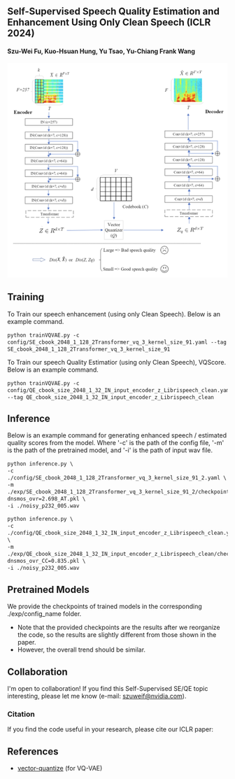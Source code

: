 ## Self-Supervised Speech Quality Estimation and Enhancement Using Only Clean Speech (ICLR 2024)
#### Szu-Wei Fu, Kuo-Hsuan Hung, Yu Tsao, Yu-Chiang Frank Wang

![teaser](https://github.com/JasonSWFu/VQscore/blob/main/VQScore.png)

## Training
To Train our speech enhancement (using only Clean Speech). Below is an example command.
```shell
python trainVQVAE.py -c config/SE_cbook_2048_1_128_2Transformer_vq_3_kernel_size_91.yaml --tag SE_cbook_2048_1_128_2Transformer_vq_3_kernel_size_91
```
To Train our speech Quality Estimatior (using only Clean Speech), VQScore. Below is an example command.
```shell
python trainVQVAE.py -c config/QE_cbook_size_2048_1_32_IN_input_encoder_z_Librispeech_clean.yaml --tag QE_cbook_size_2048_1_32_IN_input_encoder_z_Librispeech_clean
```

## Inference
Below is an example command for generating enhanced speech / estimated quality scores from the model.
Where '-c' is the path of the config file, '-m' is the path of the pretrained model, and '-i' is the path of input wav file.

```shell
python inference.py \
-c ./config/SE_cbook_2048_1_128_2Transformer_vq_3_kernel_size_91_2.yaml \
-m ./exp/SE_cbook_2048_1_128_2Transformer_vq_3_kernel_size_91_2/checkpoint-dnsmos_ovr=2.698_AT.pkl \
-i ./noisy_p232_005.wav
```
```shell
python inference.py \
-c ./config/QE_cbook_size_2048_1_32_IN_input_encoder_z_Librispeech_clean.yaml \
-m ./exp/QE_cbook_size_2048_1_32_IN_input_encoder_z_Librispeech_clean/checkpoint-dnsmos_ovr_CC=0.835.pkl \
-i ./noisy_p232_005.wav
```



## Pretrained Models
We provide the checkpoints of trained models in the corresponding ./exp/config_name folder.

* Note that the provided checkpoints are the results after we reorganize the code, so the results are slightly different from those shown in the paper.
* However, the overall trend should be similar.


## Collaboration
I'm open to collaboration! If you find this Self-Supervised SE/QE topic interesting, please let me know (e-mail: szuweif@nvidia.com). 

### Citation
If you find the code useful in your research, please cite our ICLR paper:
    
## References
* [vector-quantize](https://github.com/lucidrains/vector-quantize-pytorch) (for VQ-VAE)
